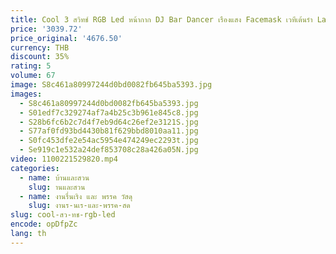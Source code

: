 ```yaml
---
title: Cool 3 สวิทช์ RGB Led หน้ากาก DJ Bar Dancer เรืองแสง Facemask เวทีเต้นรํา Laserman แจ็คเก็ต Night Club แสดง Props
price: '3039.72'
price_original: '4676.50'
currency: THB
discount: 35%
rating: 5
volume: 67
image: S8c461a80997244d0bd0082fb645ba5393.jpg
images:
  - S8c461a80997244d0bd0082fb645ba5393.jpg
  - S01edf7c329274af7a4b25c3b961e845c8.jpg
  - S28b6fc6b2c7d4f7eb9d64c26ef2e3121S.jpg
  - S77af0fd93bd4430b81f629bbd8010aa11.jpg
  - S0fc453dfe2e54ac5954e474249ec2293t.jpg
  - Se919c1e532a24def853708c28a426a05N.jpg
video: 1100221529820.mp4
categories:
  - name: บ้านและสวน
    slug: านและสวน
  - name: งานรื่นเริง และ พรรค วัสดุ
    slug: งานร-นเร-และ-พรรค-สด
slug: cool-สว-ทช-rgb-led
encode: opDfpZc
lang: th
---
```

  